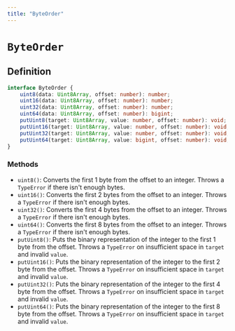 ```yaml
---
title: "ByteOrder"
---
```


# `ByteOrder`

## Definition

```ts
interface ByteOrder {
	uint8(data: Uint8Array, offset: number): number;
	uint16(data: Uint8Array, offset: number): number;
	uint32(data: Uint8Array, offset: number): number;
	uint64(data: Uint8Array, offset: number): bigint;
	putUint8(target: Uint8Array, value: number, offset: number): void;
	putUint16(target: Uint8Array, value: number, offset: number): void;
	putUint32(target: Uint8Array, value: number, offset: number): void;
	putUint64(target: Uint8Array, value: bigint, offset: number): void;
}
```

### Methods

- `uint8()`: Converts the first 1 byte from the offset to an integer. Throws a `TypeError` if there isn't enough bytes.
- `uint16()`: Converts the first 2 bytes from the offset to an integer. Throws a `TypeError` if there isn't enough bytes.
- `uint32()`: Converts the first 4 bytes from the offset to an integer. Throws a `TypeError` if there isn't enough bytes.
- `uint64()`: Converts the first 8 bytes from the offset to an integer. Throws a `TypeError` if there isn't enough bytes.
- `putUint8()`: Puts the binary representation of the integer to the first 1 byte from the offset. Throws a `TypeError` on insufficient space in `target` and invalid `value`.
- `putUint16()`: Puts the binary representation of the integer to the first 2 byte from the offset. Throws a `TypeError` on insufficient space in `target` and invalid `value`.
- `putUint32()`: Puts the binary representation of the integer to the first 4 byte from the offset. Throws a `TypeError` on insufficient space in `target` and invalid `value`.
- `putUint64()`: Puts the binary representation of the integer to the first 8 byte from the offset. Throws a `TypeError` on insufficient space in `target` and invalid `value`.
